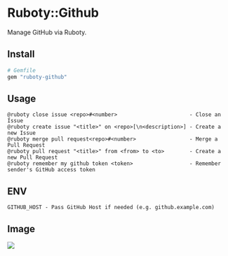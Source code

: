 # Ruboty::Github
Manage GitHub via Ruboty.

## Install
```ruby
# Gemfile
gem "ruboty-github"
```

## Usage
```
@ruboty close issue <repo>#<number>                       - Close an Issue
@ruboty create issue "<title>" on <repo>[\n<description>] - Create a new Issue
@ruboty merge pull request<repo>#<number>                 - Merge a Pull Request
@ruboty pull request "<title>" from <from> to <to>        - Create a new Pull Request
@ruboty remember my github token <token>                  - Remember sender's GitHub access token
```

## ENV
```
GITHUB_HOST - Pass GitHub Host if needed (e.g. github.example.com)
```

## Image
![](https://raw.githubusercontent.com/r7kamura/ruboty-github/master/images/screenshot.png)
